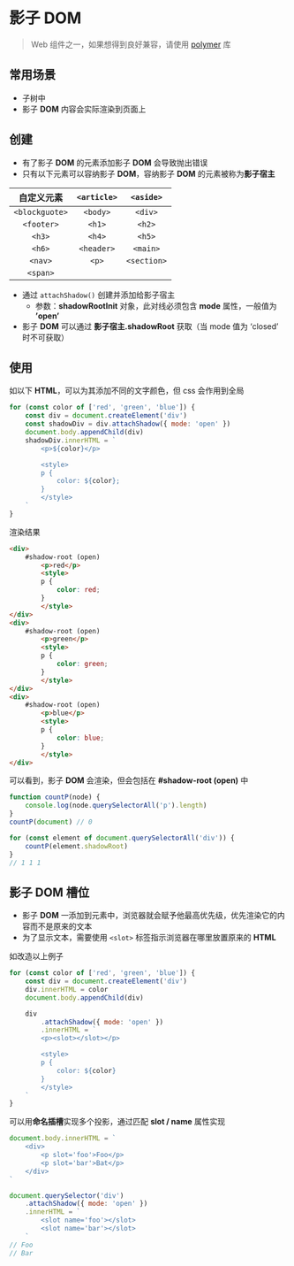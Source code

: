 # 影子 DOM

> Web 组件之一，如果想得到良好兼容，请使用 [polymer](https://github.com/Polymer/polymer) 库

## 常用场景

- 子树中
- 影子 **DOM** 内容会实际渲染到页面上

## 创建

- 有了影子 **DOM** 的元素添加影子 **DOM** 会导致抛出错误
- 只有以下元素可以容纳影子 **DOM**，容纳影子 **DOM** 的元素被称为**影子宿主**

|  自定义元素  | `<article>` |  `<aside>`  |
| :----------: | :-------: | :-------: |
| `<blockguote>` |  `<body>`   |   `<div>`   |
|   `<footer>`   |   `<h1>`    |   `<h2>`    |
|     `<h3>`     |   `<h4>`    |   `<h5>`    |
|     `<h6>`    | `<header>`  |  `<main>`   |
|    `<nav>`     |    `<p>`    | `<section>` |
|    `<span>`    |           |           |

- 通过 `attachShadow()` 创建并添加给影子宿主
  - 参数：**shadowRootInit** 对象，此对线必须包含 **mode** 属性，一般值为 **’open’**
- 影子 **DOM** 可以通过 **影子宿主.shadowRoot** 获取（当 mode 值为 ‘closed’ 时不可获取）

## 使用

如以下 **HTML**，可以为其添加不同的文字颜色，但 css 会作用到全局

```js
for (const color of ['red', 'green', 'blue']) {
    const div = document.createElement('div')
    const shadowDiv = div.attachShadow({ mode: 'open' })
    document.body.appendChild(div)
    shadowDiv.innerHTML = `
        <p>${color}</p>

        <style>
        p {
            color: ${color};
        }
        </style>
    `
}
```

渲染结果

```html
<div>
    #shadow-root (open)
    	<p>red</p>
    	<style>
        p {
            color: red;
        }
    	</style>
</div>
<div>
    #shadow-root (open)
    	<p>green</p>
    	<style>
        p {
            color: green;
        }
    	</style>
</div>
<div>
    #shadow-root (open)
    	<p>blue</p>
    	<style>
        p {
            color: blue;
        }
    	</style>
</div>
```

可以看到，影子 **DOM** 会渲染，但会包括在 **#shadow-root (open)** 中

```js
function countP(node) {
    console.log(node.querySelectorAll('p').length)
}
countP(document) // 0

for (const element of document.querySelectorAll('div')) {
    countP(element.shadowRoot)
}
// 1 1 1
```

## 影子 **DOM** 槽位

- 影子 **DOM** 一添加到元素中，浏览器就会赋予他最高优先级，优先渲染它的内容而不是原来的文本
- 为了显示文本，需要使用 `<slot>` 标签指示浏览器在哪里放置原来的 **HTML**

如改造以上例子

```js
for (const color of ['red', 'green', 'blue']) {
    const div = document.createElement('div')
    div.innerHTML = color
    document.body.appendChild(div)

    div
        .attachShadow({ mode: 'open' })
        .innerHTML = `
        <p><slot></slot></p>

        <style>
        p {
            color: ${color}
        }
        </style>
    `
}
```

可以用**命名插槽**实现多个投影，通过匹配 **slot / name** 属性实现

```js
document.body.innerHTML = `
    <div>
        <p slot='foo'>Foo</p>
        <p slot='bar'>Bat</p>
    </div>
`

document.querySelector('div')
    .attachShadow({ mode: 'open' })
    .innerHTML = `
        <slot name='foo'></slot>
        <slot name='bar'></slot>
    `
// Foo
// Bar
```

